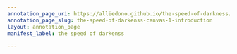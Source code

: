```yaml
---
annotation_page_uri: https://alliedono.github.io/the-speed-of-darkness/annotations/the-speed-of-darkenss-canvas-1-introduction.json
annotation_page_slug: the-speed-of-darkenss-canvas-1-introduction
layout: annotation_page
manifest_label: the speed of darkenss

---
```

